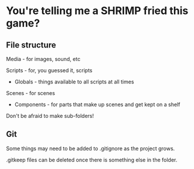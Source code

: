 # You're telling me a SHRIMP fried this game?

## File structure

Media - for images, sound, etc

Scripts - for, you guessed it, scripts
 - Globals - things available to all scripts at all times

Scenes - for scenes
 - Components - for parts that make up scenes and get kept on a shelf

Don't be afraid to make sub-folders!

## Git

Some things may need to be added to .gitignore as the project grows.

.gitkeep files can be deleted once there is something else in the folder.
